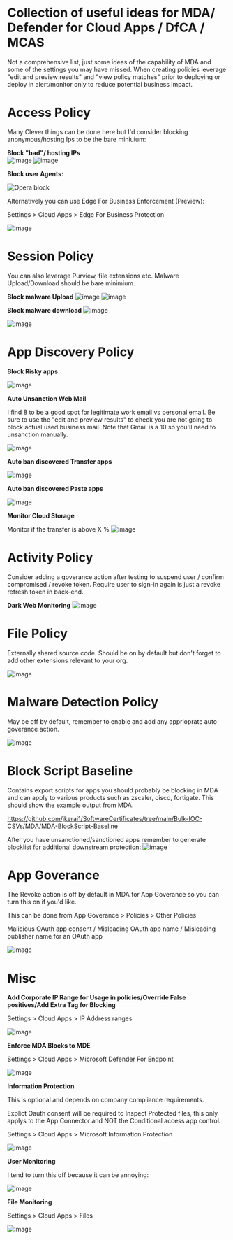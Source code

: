 # Collection of useful ideas for MDA/ Defender for Cloud Apps / DfCA / MCAS

Not a comprehensive list, just some ideas of the capability of MDA and some of the settings you may have missed. When creating policies leverage "edit and preview results" and "view policy matches" prior to deploying or deploy in alert/monitor only to reduce potential business impact.

# Access Policy

Many Clever things can be done here but I'd consider blocking anonymous/hosting Ips to be the bare miniuium:

__Block "bad"/ hosting IPs__  
![image](https://github.com/user-attachments/assets/f7623cac-9790-48fa-9060-18b3fa708175)
![image](https://github.com/user-attachments/assets/772da56c-7d87-473b-a15f-42c6663bdd5b)

__Block user Agents:__

![Opera block](https://github.com/user-attachments/assets/385cd08f-144c-44d6-8bea-d67542e718ff)

Alternatively you can use Edge For Business Enforcement (Preview):

Settings > Cloud Apps > Edge For Business Protection


![image](https://github.com/user-attachments/assets/6e81968b-1d9a-4114-a5ec-0441f8110573)




# Session Policy  

You can also leverage Purview, file extensions etc. Malware Upload/Download should be bare minimium.

__Block malware Upload__
![image](https://github.com/user-attachments/assets/a1bf7a05-fbbc-4e42-a7ff-c4de3adbfec0)
![image](https://github.com/user-attachments/assets/f8d33b1a-05a1-4ee7-88b5-4c7997ab37e9)


__Block malware download__
![image](https://github.com/user-attachments/assets/a535b0d3-943b-4d16-a48d-172a51ec46ac)

![image](https://github.com/user-attachments/assets/dd7da79a-ef96-47c5-a2cd-a06a24532f51)

# App Discovery Policy

__Block Risky apps__

![image](https://github.com/user-attachments/assets/68a29e71-f351-4f70-a447-ecb16653461e)

__Auto Unsanction Web Mail__

I find 8 to be a good spot for legitimate work email vs personal email. Be sure to use the "edit and preview results" to check you are not going to block actual used business mail. Note that Gmail is a 10 so you'll need to unsanction manually.

![image](https://github.com/user-attachments/assets/dabc23fa-3854-42ce-89e7-73ccffc611c1)


__Auto ban discovered Transfer apps__

![image](https://github.com/user-attachments/assets/1ffe7e43-678e-47d3-a431-1f74d53a4d8f)

__Auto ban discovered Paste apps__

![image](https://github.com/user-attachments/assets/8f73a520-ead9-4dc1-9a32-8ea990c0124e)

__Monitor Cloud Storage__

Monitor if the transfer is above X %
![image](https://github.com/user-attachments/assets/13b017a8-3c76-4ebc-aeca-c92a3a01e3d6)


# Activity Policy

Consider adding a goverance action after testing to suspend user / confirm compromised / revoke token. Require user to sign-in again is just a revoke refresh token in back-end.

__Dark Web Monitoring__
![image](https://github.com/user-attachments/assets/eca631a6-2ff2-4e5e-b50d-504446824b38)


# File Policy

Externally shared source code. Should be on by default but don't forget to add other extensions relevant to your org.

![image](https://github.com/user-attachments/assets/e282a56a-780a-41d7-8fdc-7395b3e5285d)


# Malware Detection Policy

May be off by default, remember to enable and add any apprioprate auto goverance action.

![image](https://github.com/user-attachments/assets/853b5c6e-cd38-4063-a590-caa8c9438020)

# Block Script Baseline

Contains export scripts for apps you should probably be blocking in MDA and can apply to various products such as zscaler, cisco, fortigate. This should show the example output from MDA. 

https://github.com/jkerai1/SoftwareCertificates/tree/main/Bulk-IOC-CSVs/MDA/MDA-BlockScript-Baseline

After you have unsanctioned/sanctioned apps remember to generate blocklist for additional downstream protection:
![image](https://github.com/user-attachments/assets/1c94c17d-f03d-474f-9007-eb4a0d0d3dae)

# App Goverance

The Revoke action is off by default in MDA for App Goverance so you can turn this on if you'd like.  

This can be done from App Goverance > Policies > Other Policies  

Malicious OAuth app consent / Misleading OAuth app name / Misleading publisher name for an OAuth app  

![image](https://github.com/user-attachments/assets/72bfeda8-fca3-4a05-bb90-30ab0b6e0060)




# Misc

__Add Corporate IP Range for Usage in policies/Override False positives/Add Extra Tag for Blocking__

Settings > Cloud Apps > IP Address ranges  

![image](https://github.com/user-attachments/assets/9deb496c-f3a0-45ae-ab80-eb00433ab90a)


__Enforce MDA Blocks to MDE__ 

Settings > Cloud Apps > Microsoft Defender For Endpoint 

![image](https://github.com/user-attachments/assets/cbf669a5-d6ca-4dbe-b232-f4b5d4ddaf8b)

__Information Protection__

This is optional and depends on company compliance requirements.   

Explict Oauth consent will be required to Inspect Protected files, this only applys to the App Connector and NOT the Conditional access app control.

Settings > Cloud Apps > Microsoft Information Protection

![image](https://github.com/user-attachments/assets/1e37ee94-30dd-4b0a-a9b1-8a65c1db47a5)

__User Monitoring__

I tend to turn this off because it can be annoying:

![image](https://github.com/user-attachments/assets/60dbb043-b918-48ea-b9d3-1ba146f4b11b)

__File Monitoring__

Settings > Cloud Apps > Files

![image](https://github.com/user-attachments/assets/0b1c9b52-a74d-4afd-bdb3-e8c094c17391)

